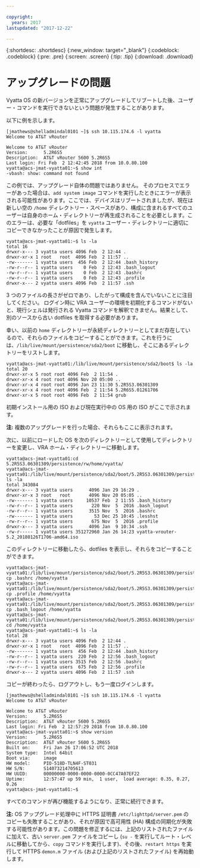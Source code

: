 ```yaml
---

copyright:
  years: 2017
lastupdated: "2017-12-22"

---
```


{:shortdesc: .shortdesc}
{:new_window: target="_blank"}
{:codeblock: .codeblock}
{:pre: .pre}
{:screen: .screen}
{:tip: .tip}
{:download: .download}

# アップグレードの問題
Vyatta OS の新バージョンを正常にアップグレードしてリブートした後、ユーザー・コマンドを実行できないという問題が発生することがあります。

以下に例を示します。

```
[jmathews@shelladmindal0101 ~]$ ssh 10.115.174.6 -l vyatta
Welcome to AT&T vRouter

Welcome to AT&T vRouter
Version:      5.2R6S5
Description:  AT&T vRouter 5600 5.2R6S5
Last login: Fri Feb  2 12:42:45 2018 from 10.0.80.100
vyatta@acs-jmat-vyatta01:~$ show int
-vbash: show: command not found
```

この例では、アップグレード自体の問題ではありません。 そのプロセスでエラーがあった場合は、`add system image` コマンドを実行したときにエラーが表示される可能性があります。ここでは、デバイスはリブートされましたが、現在は新しい空の `/home` ディレクトリー・スペースがあり、構成に含まれるすべてのユーザーは自身のホーム・ディレクトリーが再生成されることを必要とします。このエラーは、必要な「dotfiles」を `vyatta` ユーザー・ディレクトリーに適切にコピーできなかったことが原因で発生します。

```
vyatta@acs-jmat-vyatta01:~$ ls -la
total 16
drwxr-x--- 3 vyatta users 4096 Feb  2 12:44 .
drwxr-xr-x 1 root   root  4096 Feb  2 11:57 ..
-rw------- 1 vyatta users  456 Feb  2 12:44 .bash_history
-rw-r--r-- 1 vyatta users    0 Feb  2 12:43 .bash_logout
-rw-r--r-- 1 vyatta users    0 Feb  2 12:43 .bashrc
-rw-r--r-- 1 vyatta users    0 Feb  2 12:43 .profile
drwxr-x--- 2 vyatta users 4096 Feb  2 11:57 .ssh
```

3 つのファイルの長さがゼロであり、したがって構成を含んでいないことに注目してください。 ログイン時に VRA ユーザーの環境を初期化するコマンドがないと、現行シェルは発行される Vyatta コマンドを解釈できません。結果として、別のソースから古い dotfiles を取得する必要があります。

幸い、以前の `home` ディレクトリーが永続ディレクトリーとしてまだ存在しているので、それらのファイルをコピーすることができます。これを行うには、`/lib/live/mount/persistence/sda2/boot` に移動し、そこにあるディレクトリーをリストします。

```
vyatta@acs-jmat-vyatta01:/lib/live/mount/persistence/sda2/boot$ ls -la
total 20
drwxr-xr-x 5 root root 4096 Feb  2 11:54 .
drwxr-xr-x 4 root root 4096 Nov 20 05:00 ..
drwxr-xr-x 4 root root 4096 Jan 23 11:30 5.2R5S3.06301309
drwxr-xr-x 4 root root 4096 Feb  2 11:54 5.2R6S5.01261706
drwxr-xr-x 5 root root 4096 Feb  2 11:54 grub
```

初期インストール用の ISO および現在実行中の OS 用の ISO がここで示されます。 

**注:** 複数のアップグレードを行った場合、それらもここに表示されます。

次に、以前にロードした OS を次のディレクトリーとして使用してディレクトリーを変更し、VRA ホーム・ディレクトリーに移動します。

```
vyatta@acs-jmat-vyatta01:cd 5.2R5S3.06301309/persistence/rw/home/vyatta/
vyatta@acs-jmat-vyatta01:/lib/live/mount/persistence/sda2/boot/5.2R5S3.06301309/persistence/rw/home/vyatta$ ls -la
total 343084
drwxr-x--- 3 vyatta users      4096 Jan 29 16:29 .
drwxr-xr-x 3 root   root       4096 Nov 20 05:05 ..
-rw------- 1 vyatta users     10537 Feb  2 11:55 .bash_history
-rw-r--r-- 1 vyatta users       220 Nov  5  2016 .bash_logout
-rw-r--r-- 1 vyatta users      3515 Nov  5  2016 .bashrc
-rw------- 1 vyatta users        53 Dec 25 10:45 .lesshst
-rw-r--r-- 1 vyatta users       675 Nov  5  2016 .profile
drwxr-x--- 3 vyatta users      4096 Jan  9 10:34 .ssh
-rw-r----- 1 vyatta users 351272960 Jan 26 14:23 vyatta-vrouter-5.2_20180126T1706-amd64.iso
```

このディレクトリーに移動したら、dotfiles を表示し、それらをコピーすることができます。

```
vyatta@acs-jmat-vyatta01:/lib/live/mount/persistence/sda2/boot/5.2R5S3.06301309/persistence/rw/home/vyatta$ cp .bashrc /home/vyatta
vyatta@acs-jmat-vyatta01:/lib/live/mount/persistence/sda2/boot/5.2R5S3.06301309/persistence/rw/home/vyatta$ cp .profile /home/vyatta
vyatta@acs-jmat-vyatta01:/lib/live/mount/persistence/sda2/boot/5.2R5S3.06301309/persistence/rw/home/vyatta$ cp .bash_logout /home/vyatta
vyatta@acs-jmat-vyatta01:/lib/live/mount/persistence/sda2/boot/5.2R5S3.06301309/persistence/rw/home/vyatta$ cd /home/vyatta
vyatta@acs-jmat-vyatta01:~$ ls -la
total 28
drwxr-x--- 3 vyatta users 4096 Feb  2 12:44 .
drwxr-xr-x 1 root   root  4096 Feb  2 11:57 ..
-rw------- 1 vyatta users  456 Feb  2 12:44 .bash_history
-rw-r--r-- 1 vyatta users  220 Feb  2 12:56 .bash_logout
-rw-r--r-- 1 vyatta users 3515 Feb  2 12:56 .bashrc
-rw-r--r-- 1 vyatta users  675 Feb  2 12:56 .profile
drwxr-x--- 2 vyatta users 4096 Feb  2 11:57 .ssh
```

コピーが終わったら、ログアウトし、もう一度ログインします。

```
[jmathews@shelladmindal0101 ~]$ ssh 10.115.174.6 -l vyatta
Welcome to AT&T vRouter

Welcome to AT&T vRouter
Version:      5.2R6S5
Description:  AT&T vRouter 5600 5.2R6S5
Last login: Fri Feb  2 12:57:29 2018 from 10.0.80.100
vyatta@acs-jmat-vyatta01:~$ show version
Version:      5.2R6S5
Description:  AT&T vRouter 5600 5.2R6S5
Built on:     Fri Jan 26 17:06:52 UTC 2018
System type:  Intel 64bit
Boot via:     image
HW model:     PIO-518D-TLN4F-ST031
HW S/N:       S14073214705613
HW UUID:      00000000-0000-0000-0000-0CC47A07EF22
Uptime:       12:57:47 up 59 min,  1 user,  load average: 0.35, 0.27, 0.26
vyatta@acs-jmat-vyatta01:~$
```
すべてのコマンドが再び機能するようになり、正常に続行できます。

**注:** OS アップグレード処理中に HTTPS 証明書 `/etc/lighttpd/server.pem` のコピーも失敗することがあり、それが原因で高可用性 (HA) 構成の同期化が失敗する可能性があります。この問題を修正するには、上記のリストされたファイルに加えて、古い `server.pem` ファイルをコピーし (`su -` を実行してルート・レベルに移動してから、`copy` コマンドを実行します)、その後、`restart https` を実行して HTTPS `demon.m` ファイル (および上記のリストされたファイル) を再始動します。

